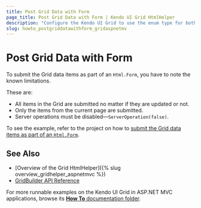 ```yaml
---
title: Post Grid Data with Form
page_title: Post Grid Data with Form | Kendo UI Grid HtmlHelper
description: "Configure the Kendo UI Grid to use the enum type for both displaying and editing."
slug: howto_postgriddatawithform_gridaspnetmv
---
```


# Post Grid Data with Form

To submit the Grid data items as part of an `Html.Form`, you have to note the known limitations.

These are:

* All items in the Grid are submitted no matter if they are updated or not.
* Only the items from the current page are submitted.
* Server operations must be disabled&mdash;`ServerOperation(false)`.

To see the example, refer to the project on how to [submit the Grid data items as part of an `Html.Form`](https://github.com/telerik/ui-for-aspnet-mvc-examples/tree/master/grid/post-grid-with-form).

## See Also

* [Overview of the Grid HtmlHelper]({% slug overview_gridhelper_aspnetmvc %})
* [GridBuilder API Reference](../../../kendo-ui/api/Kendo.Mvc.UI.Fluent/GridBuilder)

For more runnable examples on the Kendo UI Grid in ASP.NET MVC applications, browse its [**How To** documentation folder](/helpers/grid/how-to/Appearance/).
